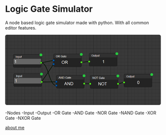 # Logic Gate Simulator

A node based logic gate simulator made with python. With all common editor features.

![Sample](/sample.png)

-Nodes
  -Input
  -Output
  -OR Gate
  -AND Gate
  -NOR Gate
  -NAND Gate
  -XOR Gate
  -NXOR Gate
  
[about me](https://deekshantyadav.github.io/aboutme)
